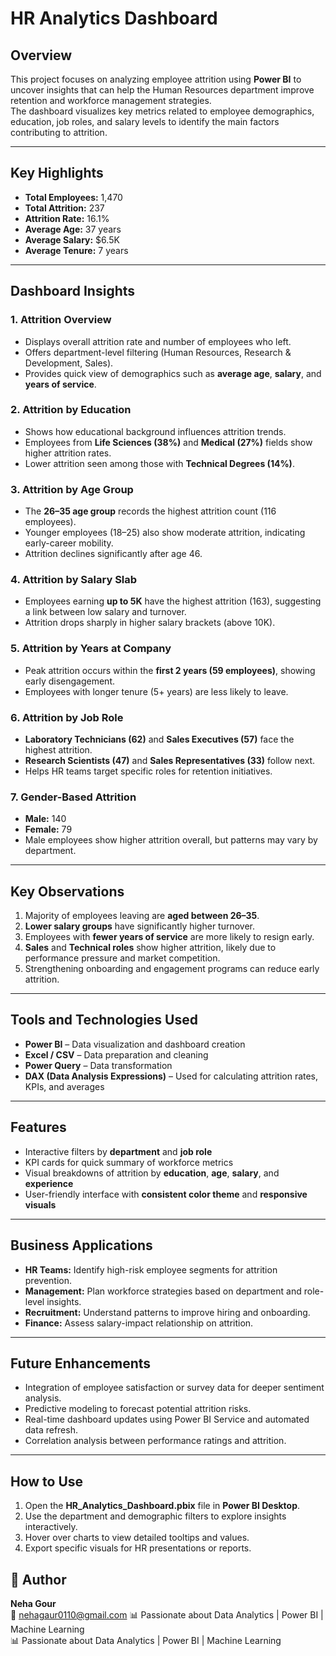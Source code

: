 # HR Analytics Dashboard

## Overview
This project focuses on analyzing employee attrition using **Power BI** to uncover insights that can help the Human Resources department improve retention and workforce management strategies.  
The dashboard visualizes key metrics related to employee demographics, education, job roles, and salary levels to identify the main factors contributing to attrition.

---

## Key Highlights
- **Total Employees:** 1,470  
- **Total Attrition:** 237  
- **Attrition Rate:** 16.1%  
- **Average Age:** 37 years  
- **Average Salary:** $6.5K  
- **Average Tenure:** 7 years  

---

## Dashboard Insights

### 1. **Attrition Overview**
- Displays overall attrition rate and number of employees who left.  
- Offers department-level filtering (Human Resources, Research & Development, Sales).  
- Provides quick view of demographics such as **average age**, **salary**, and **years of service**.

### 2. **Attrition by Education**
- Shows how educational background influences attrition trends.  
- Employees from **Life Sciences (38%)** and **Medical (27%)** fields show higher attrition rates.  
- Lower attrition seen among those with **Technical Degrees (14%)**.

### 3. **Attrition by Age Group**
- The **26–35 age group** records the highest attrition count (116 employees).  
- Younger employees (18–25) also show moderate attrition, indicating early-career mobility.  
- Attrition declines significantly after age 46.

### 4. **Attrition by Salary Slab**
- Employees earning **up to 5K** have the highest attrition (163), suggesting a link between low salary and turnover.  
- Attrition drops sharply in higher salary brackets (above 10K).  

### 5. **Attrition by Years at Company**
- Peak attrition occurs within the **first 2 years (59 employees)**, showing early disengagement.  
- Employees with longer tenure (5+ years) are less likely to leave.

### 6. **Attrition by Job Role**
- **Laboratory Technicians (62)** and **Sales Executives (57)** face the highest attrition.  
- **Research Scientists (47)** and **Sales Representatives (33)** follow next.  
- Helps HR teams target specific roles for retention initiatives.

### 7. **Gender-Based Attrition**
- **Male:** 140  
- **Female:** 79  
- Male employees show higher attrition overall, but patterns may vary by department.

---

## Key Observations
1. Majority of employees leaving are **aged between 26–35**.  
2. **Lower salary groups** have significantly higher turnover.  
3. Employees with **fewer years of service** are more likely to resign early.  
4. **Sales** and **Technical roles** show higher attrition, likely due to performance pressure and market competition.  
5. Strengthening onboarding and engagement programs can reduce early attrition.

---

## Tools and Technologies Used
- **Power BI** – Data visualization and dashboard creation  
- **Excel / CSV** – Data preparation and cleaning  
- **Power Query** – Data transformation  
- **DAX (Data Analysis Expressions)** – Used for calculating attrition rates, KPIs, and averages  

---

## Features
- Interactive filters by **department** and **job role**  
- KPI cards for quick summary of workforce metrics  
- Visual breakdowns of attrition by **education**, **age**, **salary**, and **experience**  
- User-friendly interface with **consistent color theme** and **responsive visuals**  

---

## Business Applications
- **HR Teams:** Identify high-risk employee segments for attrition prevention.  
- **Management:** Plan workforce strategies based on department and role-level insights.  
- **Recruitment:** Understand patterns to improve hiring and onboarding.  
- **Finance:** Assess salary-impact relationship on attrition.  

---

## Future Enhancements
- Integration of employee satisfaction or survey data for deeper sentiment analysis.  
- Predictive modeling to forecast potential attrition risks.  
- Real-time dashboard updates using Power BI Service and automated data refresh.  
- Correlation analysis between performance ratings and attrition.

---

## How to Use
1. Open the **HR_Analytics_Dashboard.pbix** file in **Power BI Desktop**.  
2. Use the department and demographic filters to explore insights interactively.  
3. Hover over charts to view detailed tooltips and values.  
4. Export specific visuals for HR presentations or reports.


## 🙌 Author
**Neha Gour**  
📧 nehagaur0110@gmail.com 
📊 Passionate about Data Analytics | Power BI | Machine Learning  
📊 Passionate about Data Analytics | Power BI | Machine Learning  

